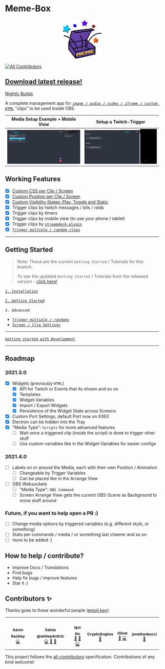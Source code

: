 # Meme-Box

<p align="center">
  
<img src="./assets/memebox-optimized.svg" width="128" height="128">

</p>

<!-- ALL-CONTRIBUTORS-BADGE:START - Do not remove or modify this section -->
[![All Contributors](https://img.shields.io/badge/all_contributors-6-orange.svg?style=flat-square)](#contributors-)
<!-- ALL-CONTRIBUTORS-BADGE:END -->

## [Download latest release!](https://github.com/negue/meme-box/releases)

[Nightly Builds](https://github.com/negue/meme-box-nightly/releases)

A complete management app for [`image / audio / video / iframe / custom HTML`](/tutorials/type_overview.md) "clips" to be used inside OBS.

|**Media Setup Example + Mobile View**|**Setup a Twitch-Trigger**|
|--|--|
|![memebox example setup gif](./assets/memebox_example_mobile_view.gif)|![memebox example twitch trigger gif](./assets/memebox_example_twitch.gif)|

## Working Features

* [x] [Custom CSS per Clip / Screen][URL_ADVANCED_SETTINGS]
* [x] [Custom Position per Clip / Screen][URL_ADVANCED_SETTINGS]
* [x] [Custom Visibility States: Play, Toggle and Static][URL_ADVANCED_SETTINGS]
* [x] Trigger clips by twitch messages / bits / raids
* [x] Trigger clips by timers
* [x] Trigger clips by mobile view (to use your phone / tablet)
* [x] Trigger clips by [`streamdeck-plugin`](./memebox-streamdeck/Release/com.memebox.memebox-streamdeck.streamDeckPlugin)
* [x] [`Trigger multiple / random clips`][URL_META_CLIPS]

-----

## Getting Started

> Note: These are the current `Getting Started` / Tutorials for this branch.
> 
> To see the updated `Getting Started` / Tutorials from the released version - [click here!](https://github.com/negue/meme-box/tree/release#getting-started)

[`1. Installation`](./tutorials/installation.md)

[`2. Getting Started`](./tutorials/getting_started.md)

`3. Advanced`:

- [`Trigger multiple / randoms`][URL_META_CLIPS]
- [`Screen / Clip Settings`][URL_ADVANCED_SETTINGS]

[URL_META_CLIPS]: ./tutorials/meta_clips.md
[URL_ADVANCED_SETTINGS]: ./tutorials/screen_clip_advanced_settings.md

___

[`Getting started with Development`](README_DEV.md)

___

## Roadmap 

### 2021.3.0
* [x] Widgets (previously `HTML`) 
  * [x] API for Twitch or Events that its shown and so on
  * [x] Templates
  * [x] Widget-Variables
  * [x] Import / Export Widgets
  * [x] Persistence of the Widget State across Screens
* [x] Custom Port Settings, default Port now on 6363
* [x] Electron can be hidden into the Tray
* [x] "Media Type": `Scripts` for more advanced features
  * [ ] Wait once a triggered clip (inside the script) is done to trigger other stuff
  * [ ] Use custom variables like in the Widget-Variables for easier configs

### 2021.4.0
* [ ] Labels on or around the Media, each with their own Position / Animation
  * [ ] Changeable by Trigger Variables
  * [ ] Can be placed like in the Arrange View
* [ ] OBS Websockets
  * [ ] "Media Type": `OBS Command`
  * [ ] Screen Arrange View gets the current OBS-Scene as Background to move stuff around

### Future, if you want to help open a PR :)
* [ ] Change media options by triggered variables (e.g. different style, or something)
* [ ] Stats per commands / media / or something last cheerer and so on 
* [ ] more to be added :)

## How to help / contribute?
* Improve Docs / Translations
* Find bugs
* Help fix bugs / improve features
* Star it :)

## Contributors ✨

Thanks goes to these wonderful people ([emoji key](https://allcontributors.org/docs/en/emoji-key)):

<!-- ALL-CONTRIBUTORS-LIST:START - Do not remove or modify this section -->
<!-- prettier-ignore-start -->
<!-- markdownlint-disable -->
<table>
  <tr>
    <td align="center"><a href="http://www.twitch.tv/littleheroesspark"><img src="https://avatars0.githubusercontent.com/u/1301564?v=4?s=100" width="100px;" alt=""/><br /><sub><b>Aaron Rackley</b></sub></a><br /><a href="https://github.com/negue/meme-box/commits?author=ageddesi" title="Code">💻</a></td>
    <td align="center"><a href="http://twitch.tv/whitep4nth3r"><img src="https://avatars0.githubusercontent.com/u/52798353?v=4?s=100" width="100px;" alt=""/><br /><sub><b>Salma @whitep4nth3r</b></sub></a><br /><a href="https://github.com/negue/meme-box/commits?author=whitep4nth3r" title="Code">💻</a> <a href="#ideas-whitep4nth3r" title="Ideas, Planning, & Feedback">🤔</a> <a href="#design-whitep4nth3r" title="Design">🎨</a></td>
    <td align="center"><a href="https://twitch.tv/gacbl"><img src="https://avatars0.githubusercontent.com/u/2153382?v=4?s=100" width="100px;" alt=""/><br /><sub><b>Igor Ilic</b></sub></a><br /><a href="https://github.com/negue/meme-box/issues?q=author%3Agigili" title="Bug reports">🐛</a> <a href="#ideas-gigili" title="Ideas, Planning, & Feedback">🤔</a> <a href="https://github.com/negue/meme-box/commits?author=gigili" title="Code">💻</a></td>
    <td align="center"><a href="https://github.com/CrypticEngima"><img src="https://avatars0.githubusercontent.com/u/30286773?v=4?s=100" width="100px;" alt=""/><br /><sub><b>CrypticEngima</b></sub></a><br /><a href="#design-CrypticEngima" title="Design">🎨</a></td>
    <td align="center"><a href="https://github.com/owehmer"><img src="https://avatars.githubusercontent.com/u/45573843?v=4?s=100" width="100px;" alt=""/><br /><sub><b>Oliver</b></sub></a><br /><a href="https://github.com/negue/meme-box/issues?q=author%3Aowehmer" title="Bug reports">🐛</a> <a href="https://github.com/negue/meme-box/commits?author=owehmer" title="Code">💻</a></td>
    <td align="center"><a href="https://github.com/jonathanbucci"><img src="https://avatars.githubusercontent.com/u/29556823?v=4?s=100" width="100px;" alt=""/><br /><sub><b>jonathanbucci</b></sub></a><br /><a href="https://github.com/negue/meme-box/commits?author=jonathanbucci" title="Documentation">📖</a></td>
  </tr>
</table>

<!-- markdownlint-restore -->
<!-- prettier-ignore-end -->

<!-- ALL-CONTRIBUTORS-LIST:END -->

This project follows the [all-contributors](https://github.com/all-contributors/all-contributors) specification. Contributions of any kind welcome!
